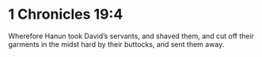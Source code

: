 # 1 Chronicles 19:4

Wherefore Hanun took David’s servants, and shaved them, and cut off their garments in the midst hard by their buttocks, and sent them away.